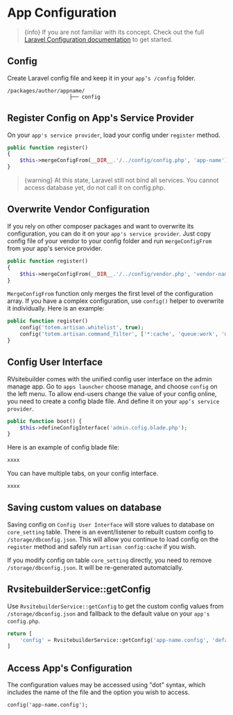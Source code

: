 # App Configuration

> {info} If you are not familiar with its concept. Check out the full [Laravel Configuration documentation](https://laravel.com/docs/master/configuration) to get started. 


## Config 

Create Laravel config file and keep it in your `app’s /config` folder. 
```
/packages/author/appname/
                    ├── config
```

## Register Config on App's Service Provider

On your `app's service provider`, load your config under `register` method. 

```php
public function register()
{
    $this->mergeConfigFrom(__DIR__.'/../config/config.php', 'app-name'); 
}
```
> {warning} At this state, Laravel still not bind all services. You cannot access database yet, do not call it on config.php.


## Overwrite Vendor Configuration

If you rely on other composer packages and want to overwrite its configuration, you can do it on your `app's service provider`. Just copy config file of your vendor to your config folder and run `mergeConfigFrom` from your app's service provider.

```php
public function register()
{
    $this->mergeConfigFrom(__DIR__.'/../config/vendor.php', 'vendor-name');
}
```

`MergeConfigFrom` function only merges the first level of the configuration array. If you have a complex configuration, use `config()` helper to overwrite it individually. Here is an example:

```php
public function register()
    config('totem.artisan.whitelist', true);
    config('totem.artisan.command_filter', ['*:cache', 'queue:work', 'medialibrary:*']);
}
```


## Config User Interface 

RVsitebuilder comes with the unified config user interface on the admin manage app. Go to `apps launcher` choose manage, and choose `config` on the left menu. To allow end-users change the value of your config online, you need to create a config blade file. And define it on your `app’s service provider`.

<!-- TODO: @settavut final config user interface  -->

```php
public function boot() { 
    $this->defineConfigInterface('admin.cofig.blade.php');
}
```

Here is an example of config blade file:
```php
xxxx
```

You can have multiple tabs, on your config interface.
```php
xxxx
```

## Saving custom values on database

Saving config on `Config User Interface` will store values to database on `core_setting` table. There is an event/listener to rebuilt custom config to  `/storage/dbconfig.json`. This will allow you continue to load config on the `register` method and safely run `artisan config:cache` if you wish.

If you modify config on table `core_setting` directly, you need to remove `/storage/dbconfig.json`. It will be re-generated automatcially.

## RvsitebuilderService::getConfig

Use `RvsitebuilderService::getConfig` to get the custom config values from `/storage/dbconfig.json` and fallback to the default value on your `app's config.php`.

```php
return [
    'config' = RvsitebuilderService::getConfig('app-name.config', 'defaultValue') 
]
```

 
## Access App's Configuration

The configuration values may be accessed using "dot" syntax, which includes the name of the file and the option you wish to access. 

```
config('app-name.config');
```


